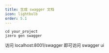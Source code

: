 ```yaml
---
title: 生成 swagger 文档
icon: lightbulb
order: 5.1
---
```


```shell
cd your_project
jzero gen swagger
```

访问 localhost:8001/swagger 即可访问 swagger ui